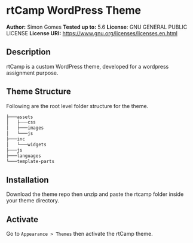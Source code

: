 # rtCamp WordPress Theme
**Author:** Simon Gomes
**Tested up to:** 5.6
**License**: GNU GENERAL PUBLIC LICENSE
**License URI:** https://www.gnu.org/licenses/licenses.en.html

## Description
rtCamp is a custom WordPress theme, developed for a wordpress assignment purpose.

## Theme Structure
Following are the root level folder structure for the theme.
```bash
├───assets
│   ├───css
│   ├───images
│   └───js
├───inc
│   └───widgets
├───js
├───languages
└───template-parts
```

## Installation
Download the theme repo then unzip and paste the rtcamp folder inside your theme directory.

## Activate
Go to `Appearance > Themes` then activate the rtCamp theme.